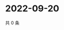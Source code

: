 # 2022-09-20

共 0 条

<!-- BEGIN WEIBO -->
<!-- 最后更新时间 Tue Sep 20 2022 22:27:13 GMT+0800 (China Standard Time) -->

<!-- END WEIBO -->
